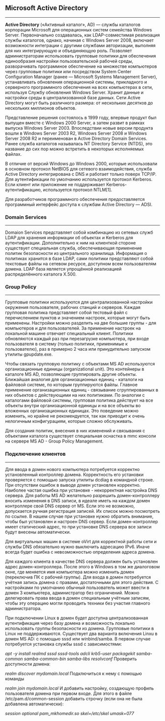 ## Microsoft Active Directory
***

**Active Directory** («Активный каталог», AD) — службы каталогов корпорации Microsoft для операционных систем семейства Windows Server. Первоначально создавалась, как LDAP-совместимая реализация службы каталогов, однако, начиная с Windows Server 2008, включает возможности интеграции с другими службами авторизации, выполняя для них интегрирующую и объединяющую роль. Позволяет администраторам использовать групповые политики для обеспечения единообразия настройки пользовательской рабочей среды, разворачивать программное обеспечение на множестве компьютеров через групповые политики или посредством System Center Configuration Manager (ранее — Microsoft Systems Management Server), устанавливать обновления операционной системы, прикладного и серверного программного обеспечения на всех компьютерах в сети, используя Службу обновления Windows Server. Хранит данные и настройки среды в централизованной базе данных. Сети Active Directory могут быть различного размера: от нескольких десятков до нескольких миллионов объектов.

Представление решения состоялось в 1999 году, впервые продукт был выпущен вместе с Windows 2000 Server, а затем развит в рамках выпуска Windows Server 2003. Впоследствии новые версии продукта вошли в Windows Server 2003 R2, Windows Server 2008 и Windows Server 2008 R2 и переименован в Active Directory Domain Services. Ранее служба каталогов называлась NT Directory Service (NTDS), это название до сих пор можно встретить в некоторых исполняемых файлах.

В отличие от версий Windows до Windows 2000, которые использовали в основном протокол NetBIOS для сетевого взаимодействия, служба Active Directory интегрирована с DNS и работает только поверх TCP/IP. Для аутентификации по умолчанию используется протокол Kerberos. Если клиент или приложение не поддерживает Kerberos-аутентификацию, используется протокол NTLM[1].

Для разработчиков программного обеспечения предоставляется программный интерфейс доступа к службам Active Directory — ADSI.

### Domain Services
***

Domaion Services представляет собой комбинацию из сетевых служб LDAP для хранения информации об объектах и Kerberos для аутентификации. Дополнительно к ним на клиенткой стороне существует специальная служба, обеспечивающая применение политик безопасности из центрального хранилища. Информация о политиках хранится в базе LDAP, сами политики представляют собой текстовые файлы на сетевом ресурсе, доступном всем пользователям домена. LDAP база является упрощённой реализацией распределённого каталога Х.500.

### Group Policy
***

Групповые политики используются для централизованной настройки окружения пользователя, рабочих станций и серверов. Каждая групповая политика представляет собой тестовый файл с перечислением пунктов и значением настроек, которые могут быть применены. Настройки можно разделить на две большие группы - для компьютеров и для пользователей. За применение настроек на локальной машине отвечает специальный клиент. Политики обновляются каждый раз при перезагрузке компьютера, при входе пользователя в систему (только политики, применимые к пользователю), раз в примерно 2 часа или принудительно запуском утилиты gpupdate.exe.

Чтобы связать групповую политику с объектами MS AD используются организационные единицы (organizational unit). Это контейнеры в каталоге MS AD, позволяющие группировать другие объекты. Ближайшая аналогия для организационных единиц - каталоги на файловой системе, по которым группируются файлы. Главное применение организационных единиц - связывание сгруппированных в них объектов с действующими на них политиками. По аналогии с каталогами файловой системы, групповая политика действует на все объекты внутри организационной единицы и на все объекты во вложенных организационных единицах. Это поведение можно изменить, но крайне не рекомендуется, так как приводит к очень нелогичным конфигурациям, которые сложно обслуживать.

Для создания политик, внесения в них изменений и связывания с объектами каталога существует специальная оснастка в mmc консоли на сервере MS AD - Group Policy Management.

### Подключение клиентов
***

Для ввода в домен нового компьютера потребуется корректно установленный контроллер домена. Корректность его установки проверяется с помощью запуска утилиты dcdiag в командной строке. При отсутствии ошибок в выводе домен установлен корректно. Наиболее частая ошибка при установке - некорректная настройка DNS сервера. Для работы MS AD желательно разрешить домен-контроллеру вносить изменения в DNS записи, в идеале иметь на каждом домен контроллере свой DNS сервер от MS. Если это не возможно, допускается ручная регистрация записей. Их список можно посмотреть по ссылке. В нашем случае при установке нужно обратить внимание, чтобы был установлен и настроен DNS сервер. Если домен-контроллер имеет статический адрес, то при установке DNS сервера все записи будут внесены автоматически.

Для виртуальных машин в системе oVirt для корректной работы сети и службы DNS обязательно нужно выключить адресацию IPv6. Иначе всегда будет ошибка с невозможностью определения адреса домена.

Для каждого клиента в качестве DNS сервера должен быть установлен адрес домен-контроллера. После этого в Windows в том же диалоговом окне, где меняется имя компьютера можно изменить домен (переключив ПК с рабочей группы). Для входа в домен потребуется учётная запись домена с правами, достаточными для этого действия. С настройками по умолчанию обычный пользователь может ввести в домен 3 компьютера, администратор без ограничений. Можно делегировать права ввода в домен специальным учётным записям, чтобы эту операцию могли проводить техники без участия главного администратора.

При подключении Linux в домен будет доступна централизованная аутентификация через базу домена и возможность локально использовать группы безопасности из домена. Групповые политики в Linux не поддерживаются. Существует два варианта включения Linxu в домен MS AD: с помощью sssd или winbind/samba. В первом случае потребуется установка службы sssd с зависимостями:

*apt -y install realmd sssd sssd-tools adcli krb5-user packagekit samba-common samba-common-bin samba-libs resolvconf*
Проверить доступности домена:

*realm discover mydomain.local*
Подключиться к нему с помощью команды

*realm join mydomain.local*
И добавить настройку, создающую профиль пользователя домена при первом входе. Для этого в файле /etc/pam.d/common-session добавить строчку (если она не была добавлена автоматически):

*session optional        pam_mkhomedir.so skel=/etc/skel umask=077*
